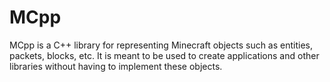 # MCpp
MCpp is a C++ library for representing Minecraft objects such as entities, packets, blocks, etc. It is meant to be
used to create applications and other libraries without having to implement these objects.